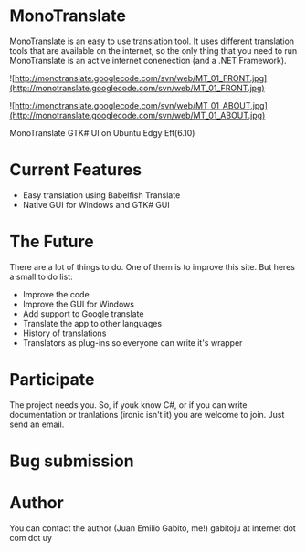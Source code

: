 # MonoTranslate #

MonoTranslate is an easy to use translation tool. It uses different translation tools that are available on the internet, so the only thing that you need to run MonoTranslate is an active internet conenection (and a .NET Framework).

![http://monotranslate.googlecode.com/svn/web/MT_01_FRONT.jpg](http://monotranslate.googlecode.com/svn/web/MT_01_FRONT.jpg)

![http://monotranslate.googlecode.com/svn/web/MT_01_ABOUT.jpg](http://monotranslate.googlecode.com/svn/web/MT_01_ABOUT.jpg)

MonoTranslate GTK# UI on Ubuntu Edgy Eft(6.10)

# Current Features #
  * Easy translation using Babelfish Translate
  * Native GUI for Windows and GTK# GUI

# The Future #

There are a lot of things to do. One of them is to improve this site. But heres a small to do list:
  * Improve the code
  * Improve the GUI for Windows
  * Add support to Google translate
  * Translate the app to other languages
  * History of translations
  * Translators as plug-ins so everyone can write it's wrapper

# Participate #

The project needs you. So, if youk know C#, or if you can write documentation or tranlations (ironic isn't it) you are welcome to join. Just send an email.

# Bug submission #

# Author #

You can contact the author (Juan Emilio Gabito, me!) gabitoju at internet dot com dot uy